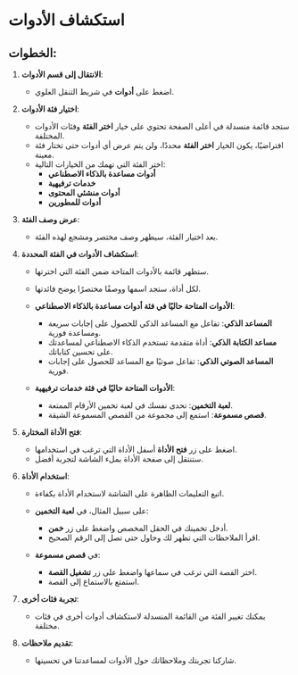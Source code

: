 # استكشاف الأدوات

## الخطوات:

1. **الانتقال إلى قسم الأدوات**:

   - اضغط على **أدوات** في شريط التنقل العلوي.

2. **اختيار فئة الأدوات**:

   - ستجد قائمة منسدلة في أعلى الصفحة تحتوي على خيار **اختر الفئة** وفئات الأدوات المختلفة.
   - افتراضيًا، يكون الخيار **اختر الفئة** محددًا، ولن يتم عرض أي أدوات حتى تختار فئة معينة.
   - اختر الفئة التي تهمك من الخيارات التالية:
     - **أدوات مساعدة بالذكاء الاصطناعي**
     - **خدمات ترفيهية**
     - **أدوات منشئي المحتوى**
     - **أدوات للمطورين**

3. **عرض وصف الفئة**:

   - بعد اختيار الفئة، سيظهر وصف مختصر ومشجع لهذه الفئة.

4. **استكشاف الأدوات في الفئة المحددة**:

   - ستظهر قائمة بالأدوات المتاحة ضمن الفئة التي اخترتها.
   - لكل أداة، ستجد اسمها ووصفًا مختصرًا يوضح فائدتها.

   - **الأدوات المتاحة حاليًا في فئة أدوات مساعدة بالذكاء الاصطناعي**:
     - **المساعد الذكي**: تفاعل مع المساعد الذكي للحصول على إجابات سريعة ومساعدة فورية.
     - **مساعد الكتابة الذكي**: أداة متقدمة تستخدم الذكاء الاصطناعي لمساعدتك على تحسين كتاباتك.
     - **المساعد الصوتي الذكي**: تفاعل صوتيًا مع المساعد للحصول على إجابات فورية.

   - **الأدوات المتاحة حاليًا في فئة خدمات ترفيهية**:
     - **لعبة التخمين**: تحدى نفسك في لعبة تخمين الأرقام الممتعة.
     - **قصص مسموعة**: استمع إلى مجموعة من القصص المسموعة الشيقة.

5. **فتح الأداة المختارة**:

   - اضغط على زر **فتح الأداة** أسفل الأداة التي ترغب في استخدامها.
   - ستنتقل إلى صفحة الأداة بملء الشاشة لتجربة أفضل.

6. **استخدام الأداة**:

   - اتبع التعليمات الظاهرة على الشاشة لاستخدام الأداة بكفاءة.

   - على سبيل المثال، في **لعبة التخمين**:
     - أدخل تخمينك في الحقل المخصص واضغط على زر **خمن**.
     - اقرأ الملاحظات التي تظهر لك وحاول حتى تصل إلى الرقم الصحيح.

   - في **قصص مسموعة**:
     - اختر القصة التي ترغب في سماعها واضغط على زر **تشغيل القصة**.
     - استمتع بالاستماع إلى القصة.

7. **تجربة فئات أخرى**:

   - يمكنك تغيير الفئة من القائمة المنسدلة لاستكشاف أدوات أخرى في فئات مختلفة.

8. **تقديم ملاحظات**:

   - شاركنا تجربتك وملاحظاتك حول الأدوات لمساعدتنا في تحسينها.